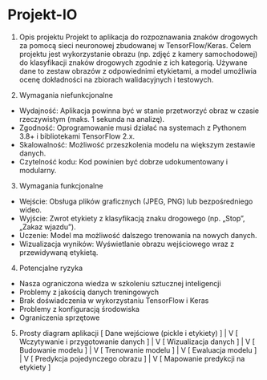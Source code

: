 # Projekt-IO
1. Opis projektu
  Projekt to aplikacja do rozpoznawania znaków drogowych za pomocą sieci neuronowej zbudowanej w TensorFlow/Keras. Celem projektu jest wykorzystanie obrazu (np. zdjęć z kamery samochodowej) do klasyfikacji znaków drogowych zgodnie z ich kategorią. Używane dane to zestaw      obrazów z odpowiednimi etykietami, a model umożliwia ocenę dokładności na zbiorach walidacyjnych i testowych.

2. Wymagania niefunkcjonalne
  - Wydajność: Aplikacja powinna być w stanie przetworzyć obraz w czasie rzeczywistym (maks. 1 sekunda na analizę).
  - Zgodność: Oprogramowanie musi działać na systemach z Pythonem 3.8+ i bibliotekami TensorFlow 2.x.
  - Skalowalność: Możliwość przeszkolenia modelu na większym zestawie danych.
  - Czytelność kodu: Kod powinien być dobrze udokumentowany i modularny.

3. Wymagania funkcjonalne
  - Wejście: Obsługa plików graficznych (JPEG, PNG) lub bezpośredniego wideo.
  - Wyjście: Zwrot etykiety z klasyfikacją znaku drogowego (np. „Stop”, „Zakaz wjazdu”).
  - Uczenie: Model ma możliwość dalszego trenowania na nowych danych.
  - Wizualizacja wyników: Wyświetlanie obrazu wejściowego wraz z przewidywaną etykietą.

4. Potencjalne ryzyka
  - Nasza ograniczona wiedza w szkoleniu sztucznej inteligencji
  - Problemy z jakością danych treningowych
  - Brak doświadczenia w wykorzystaniu TensorFlow i Keras
  - Problemy z konfiguracją środowiska
  - Ograniczenia sprzętowe

5. Prosty diagram aplikacji
[ Dane wejściowe (pickle i etykiety) ]
                |
                V
  [ Wczytywanie i przygotowanie danych ]
                |
                V
      [ Wizualizacja danych ]
                |
                V
      [ Budowanie modelu ]
                |
                V
      [ Trenowanie modelu ]
                |
                V
      [ Ewaluacja modelu ]
                |
                V
  [ Predykcja pojedynczego obrazu ]
                |
                V
[ Mapowanie predykcji na etykiety ]


